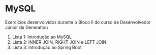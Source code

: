 # MySQL

Exercícios desenvolvidos durante o Bloco II do curso de Desenvolvedor Júnior da Generation

1. Lista 1: Introdução ao MySQL
2. Lista 2: INNER JOIN, RIGHT JOIN e LEFT JOIN
3. Lista 3: Introdução ao Spring Boot
